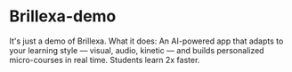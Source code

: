# Brillexa-demo
It's just a demo of Brillexa. What it does: An AI-powered app that adapts to your learning style — visual, audio, kinetic — and builds personalized micro-courses in real time. Students learn 2x faster.
